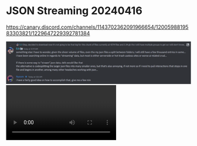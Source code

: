 # JSON Streaming 20240416

https://canary.discord.com/channels/1143702362091966654/1200598819583303821/1229647229392781384

![](./readme-assets/DiscordCanary_2024-04-16_02-15-59_ZLkic.png)
![](./readme-assets/firefox_2024-04-16_02-14-45_4nn3i.mp4)
